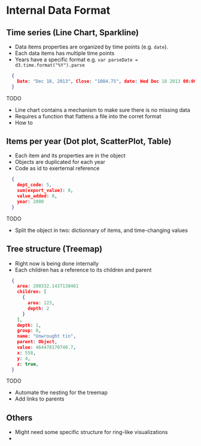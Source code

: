 # Internal Data Format


## Time series (Line Chart, Sparkline)

* Data items properties are organized by time points (e.g. `date`).
* Each data items has multiple time points
* Years have a specific format e.g. `var parseDate = d3.time.format("%Y").parse`


```json
  {
    Date: "Dec 18, 2013", Close: "1084.75", date: Wed Dec 18 2013 00:00:00 GMT-0500 (EST), close: 1084.75
  }
```

TODO
* Line chart contains a mechanism to make sure there is no missing data
* Requires a function that flattens a file into the corret format
* How to 

## Items per year (Dot plot, ScatterPlot, Table)

* Each item and its properties are in the object
* Objects are duplicated for each year
* Code as id to exerternal reference

```json
  {
    dept_code: 5,
    sum(export_value): 0,
    value_added: 0,
    year: 2000
  }
```

TODO
* Split the object in two: dictionnary of items, and time-changing values

## Tree structure (Treemap)

* Right now is being done internally
* Each children has a reference to its children and parent

```json
  {
    area: 200332.1437138461
    children: [
      {
        area: 123,
        depth: 2
      }
    ],
    depth: 1,
    group: 8,
    name: "Unwrought tin",
    parent: Object,
    value: 464478170740.7,
    x: 558,
    y: 4,
    z: true,
  }
```

TODO
* Automate the nesting for the treemap
* Add links to parents

## Others

* Might need some specific structure for ring-like visualizations
* 
